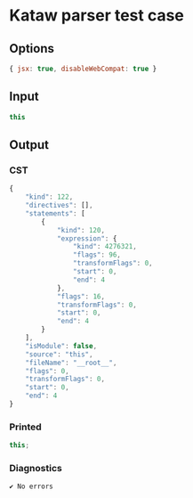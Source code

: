 # Kataw parser test case

## Options

`````js
{ jsx: true, disableWebCompat: true }
`````

## Input

`````js
this
`````

## Output

### CST

```javascript
{
    "kind": 122,
    "directives": [],
    "statements": [
        {
            "kind": 120,
            "expression": {
                "kind": 4276321,
                "flags": 96,
                "transformFlags": 0,
                "start": 0,
                "end": 4
            },
            "flags": 16,
            "transformFlags": 0,
            "start": 0,
            "end": 4
        }
    ],
    "isModule": false,
    "source": "this",
    "fileName": "__root__",
    "flags": 0,
    "transformFlags": 0,
    "start": 0,
    "end": 4
}
```

### Printed

```javascript
this;
```

### Diagnostics

```javascript
✔ No errors
```

